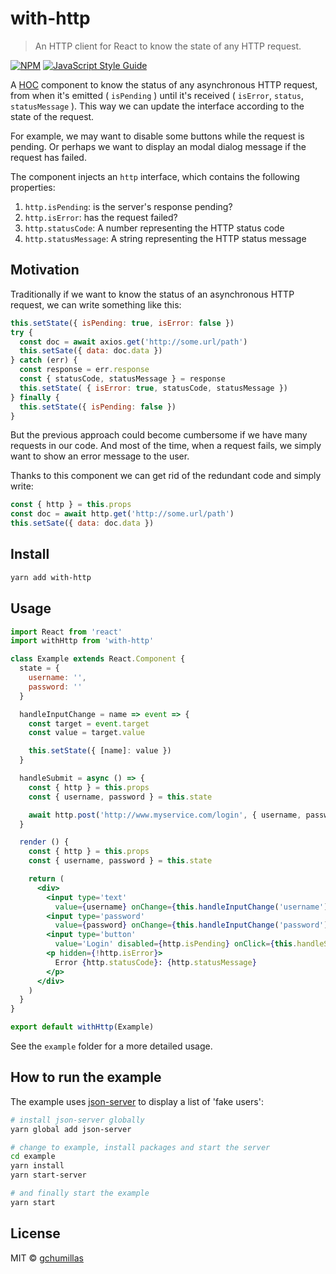 # with-http

> An HTTP client for React to know the state of any HTTP request.

[![NPM](https://img.shields.io/npm/v/with-http.svg)](https://www.npmjs.com/package/with-http) [![JavaScript Style Guide](https://img.shields.io/badge/code_style-standard-brightgreen.svg)](https://standardjs.com)

A [HOC](https://reactjs.org/docs/higher-order-components.html) component to know the status of any asynchronous HTTP request, from when it's emitted ( `isPending` ) until it's received ( `isError`, `status`, `statusMessage` ). This way we can update the interface according to the state of the request.

For example, we may want to disable some buttons while the request is pending. Or perhaps we want to display an modal dialog message if the request has failed.

The component injects an `http` interface, which contains the following properties:

  1. `http.isPending`: is the server's response pending?
  2. `http.isError`: has the request failed?
  3. `http.statusCode`: A number representing the HTTP status code
  4. `http.statusMessage`: A string representing the HTTP status message

## Motivation

Traditionally if we want to know the status of an asynchronous HTTP request, we can write something like this:

```JavaScript
this.setState({ isPending: true, isError: false })
try {
  const doc = await axios.get('http://some.url/path')
  this.setSate({ data: doc.data })
} catch (err) {
  const response = err.response
  const { statusCode, statusMessage } = response
  this.setState( { isError: true, statusCode, statusMessage })
} finally {
  this.setState({ isPending: false })
}
```

But the previous approach could become cumbersome if we have many requests in our code. And most of the time, when a request fails, we simply want to show an error message to the user.

Thanks to this component we can get rid of the redundant code and simply write:

```JavaScript
const { http } = this.props
const doc = await http.get('http://some.url/path')
this.setSate({ data: doc.data })
```

## Install

```bash
yarn add with-http
```

## Usage

```jsx
import React from 'react'
import withHttp from 'with-http'

class Example extends React.Component {
  state = {
    username: '',
    password: ''
  }

  handleInputChange = name => event => {
    const target = event.target
    const value = target.value

    this.setState({ [name]: value })
  }

  handleSubmit = async () => {
    const { http } = this.props
    const { username, password } = this.state

    await http.post('http://www.myservice.com/login', { username, password })
  }

  render () {
    const { http } = this.props
    const { username, password } = this.state

    return (
      <div>
        <input type='text'
          value={username} onChange={this.handleInputChange('username')} />
        <input type='password'
          value={password} onChange={this.handleInputChange('password')} />
        <input type='button'
          value='Login' disabled={http.isPending} onClick={this.handleSubmit} />
        <p hidden={!http.isError}>
          Error {http.statusCode}: {http.statusMessage}
        </p>
      </div>
    )
  }
}

export default withHttp(Example)
```

See the `example` folder for a more detailed usage.

## How to run the example

The example uses [json-server](https://github.com/typicode/json-server) to display a list of 'fake users':

```bash
# install json-server globally
yarn global add json-server

# change to example, install packages and start the server
cd example
yarn install
yarn start-server

# and finally start the example
yarn start
```

## License

MIT © [gchumillas](https://github.com/gchumillas)
